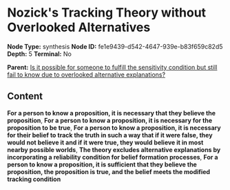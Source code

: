 # Nozick's Tracking Theory without Overlooked Alternatives

**Node Type:** synthesis
**Node ID:** fe1e9439-d542-4647-939e-b83f659c82d5
**Depth:** 5
**Terminal:** No

**Parent:** [Is it possible for someone to fulfill the sensitivity condition but still fail to know due to overlooked alternative explanations?](is-it-possible-for-someone-to-fulfill-the-sensitivity-condition-but-still-fail-to-know-due-to-overlooked-alternative-explanations-antithesis-6d99b27e-1f84-4bc4-ac3b-0606024af232.md)

## Content

**For a person to know a proposition, it is necessary that they believe the proposition**, **For a person to know a proposition, it is necessary for the proposition to be true**, **For a person to know a proposition, it is necessary for their belief to track the truth in such a way that if it were false, they would not believe it and if it were true, they would believe it in most nearby possible worlds**, **The theory excludes alternative explanations by incorporating a reliability condition for belief formation processes**, **For a person to know a proposition, it is sufficient that they believe the proposition, the proposition is true, and the belief meets the modified tracking condition**
